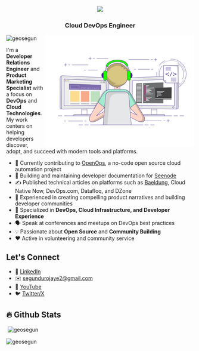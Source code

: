 <p align="center">
  <a href="https://github.com/DenverCoder1/readme-typing-svg">
    <img src="https://readme-typing-svg.herokuapp.com?font=Fira+Code&pause=1100&width=500&lines=Hey,+it's+Segun+👋;">
  </a>
</p>
<h3 align="center">Cloud DevOps Engineer</h3>
<img align="right" alt="Coding" width="400" src="https://raw.githubusercontent.com/GeoSegun/GeoSegun/master/gif3.gif">

<p align="left"> <img src="https://komarev.com/ghpvc/?username=geosegun&label=Profile%20views&color=0e75b6&style=flat" alt="geosegun" /> </p>  

I'm a **Developer Relations Engineer** and **Product Marketing Specialist** with a focus on **DevOps** and **Cloud Technologies**. My work centers on helping developers discover, adopt, and succeed with modern tools and platforms.  

- 🔭 Currently contributing to [OpenOps](https://openops.com), a no-code open source cloud automation project  
- 📖 Building and maintaining developer documentation for [Seenode](https://seenode.com/)  
- ✍️ Published technical articles on platforms such as [Baeldung](https://www.baeldung.com/author/olusegundurojaye), Cloud Native Now, DevOps.com, Datafloq, and DZone  
- 🌟 Experienced in creating compelling product narratives and building developer communities  
- 🎯 Specialized in **DevOps, Cloud Infrastructure, and Developer Experience**  
- 🗣️ Speak at conferences and meetups on DevOps best practices  
- 💡 Passionate about **Open Source** and **Community Building**  
- ❤️ Active in volunteering and community service

## Let's Connect  
- 💼 [LinkedIn](https://www.linkedin.com/in/durojaye-olusegun-7a5023190/)  
- ✉️ segundurojaye2@gmail.com  
- 🎥 [YouTube](https://www.youtube.com/@rising_segun)  
- 🐦 [Twitter/X](https://x.com/DurojayeOluseg5) 


## :fire: Github Stats

<p>&nbsp;<img align="center" src="https://github-readme-stats.vercel.app/api?username=geosegun&show_icons=true&locale=en&theme=tokyonight" alt="geosegun" /></p>

<p><img align="center" src="https://github-readme-streak-stats.herokuapp.com/?user=geosegun&&theme=tokyonight" alt="geosegun" /></p>

<!-- Github Stats: END -->


